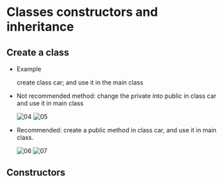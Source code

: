 # Classes constructors and inheritance

## Create a class
- Example

    create class car; and use it in the main class

- Not recommended method: change the private into public in class car and use it in main class

    ![04]()
    ![05]()
- Recommended: create a public method in class car, and use it in main class.

    ![06]()
    ![07]()

## Constructors